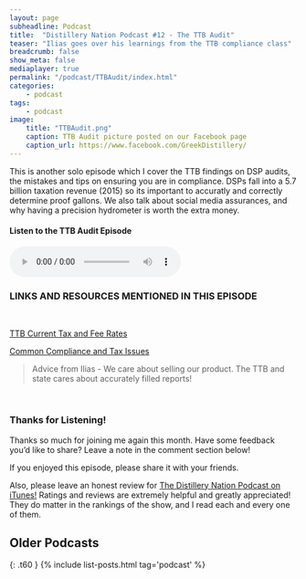 ```yaml
---
layout: page
subheadline: Podcast
title:  "Distillery Nation Podcast #12 - The TTB Audit"
teaser: "Ilias goes over his learnings from the TTB compliance class"
breadcrumb: false
show_meta: false
mediaplayer: true
permalink: "/podcast/TTBAudit/index.html"
categories:
    - podcast
tags:
    - podcast
image:
    title: "TTBAudit.png"
    caption: TTB Audit picture posted on our Facebook page
    caption_url: https://www.facebook.com/GreekDistillery/
---
```

This is another solo episode which I cover the TTB findings on DSP audits, the mistakes and tips on ensuring you are in compliance. DSPs fall into a 5.7 billion taxation revenue (2015) so its important to accuratly and correctly determine proof gallons. We also talk about social media assurances, and why having a precision hydrometer is worth the extra money.


<h4>Listen to the TTB Audit Episode</h4>
<audio src="http://www.mastrogiannisdistillery.com/distillerynation/2016/012-DNP-TTBAudit.mp3" type="audio/mp3" controls="controls"></audio>


<h3>LINKS AND RESOURCES MENTIONED IN THIS EPISODE</h3>
<br>

[TTB Current Tax and Fee Rates][1]

[Common Compliance and Tax Issues][2]


<blockquote>Advice from Ilias - We care about selling our product. The TTB and state cares about accurately filled reports!</blockquote>

 [1]: https://www.ttb.gov/tax_audit/atftaxes.shtml
 [2]: https://www.ttb.gov/spirits/common_compliance_tax_issues-during-audits-ds.shtml

 
<br>
<h3>Thanks for Listening!</h3>

Thanks so much for joining me again this month. Have some feedback you’d like to share? Leave a note in the comment section below!

If you enjoyed this episode, please share it with your friends.

Also, please leave an honest review for [The Distillery Nation Podcast on iTunes!][5] Ratings and reviews are extremely helpful and greatly appreciated! They do matter in the rankings of the show, and I read each and every one of them.


[5]: https://itunes.apple.com/us/podcast/distillery-nation-podcast/id1040367741


## Older Podcasts
{: .t60 }
{% include list-posts.html tag='podcast' %}